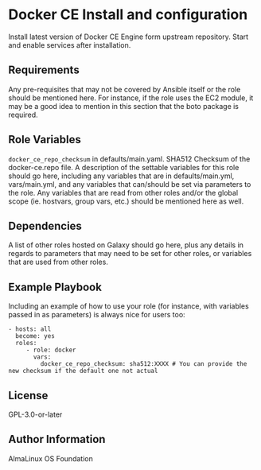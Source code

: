 Docker CE Install and configuration
=========

Install latest version of Docker CE Engine form upstream repository. Start and enable services after installation.

Requirements
------------

Any pre-requisites that may not be covered by Ansible itself or the role should be mentioned here. For instance, if the role uses the EC2 module, it may be a good idea to mention in this section that the boto package is required.

Role Variables
--------------

`docker_ce_repo_checksum` in defaults/main.yaml. SHA512 Checksum of the docker-ce.repo file.
A description of the settable variables for this role should go here, including any variables that are in defaults/main.yml, vars/main.yml, and any variables that can/should be set via parameters to the role. Any variables that are read from other roles and/or the global scope (ie. hostvars, group vars, etc.) should be mentioned here as well.

Dependencies
------------

A list of other roles hosted on Galaxy should go here, plus any details in regards to parameters that may need to be set for other roles, or variables that are used from other roles.

Example Playbook
----------------

Including an example of how to use your role (for instance, with variables passed in as parameters) is always nice for users too:

    - hosts: all
      become: yes
      roles:
         - role: docker
           vars:
             docker_ce_repo_checksum: sha512:XXXX # You can provide the new checksum if the default one not actual


License
-------

GPL-3.0-or-later

Author Information
------------------

AlmaLinux OS Foundation
